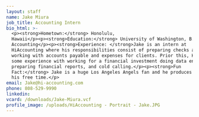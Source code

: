 ```yaml
---
layout: staff
name: Jake Miura
job_title: Accounting Intern
bio_html: >-
  <p><strong>Hometown:</strong> Honolulu,
  Hawaii</p><p><strong>Education:</strong> University of Washington, B.A. in
  Accounting</p><p><strong>Experience: </strong>Jake is an intern at
  HiAccounting where his responsibilities consist of preparing checks and
  working with accounts payable and expenses for clients. Prior this, He has
  some experience with working for a financial investment doing data entry,
  preparing financial reports, and cold calling.</p><p><strong>Fun
  Fact:</strong> Jake is a huge Los Angeles Angels fan and he produces music in
  his free time.</p>
email: Jake@hi-accounting.com
phone: 808-529-9990
linkedin:
vcard: /downloads/Jake-Miura.vcf
profile_image: /uploads/HiAccounting - Portrait - Jake.JPG
---
```


